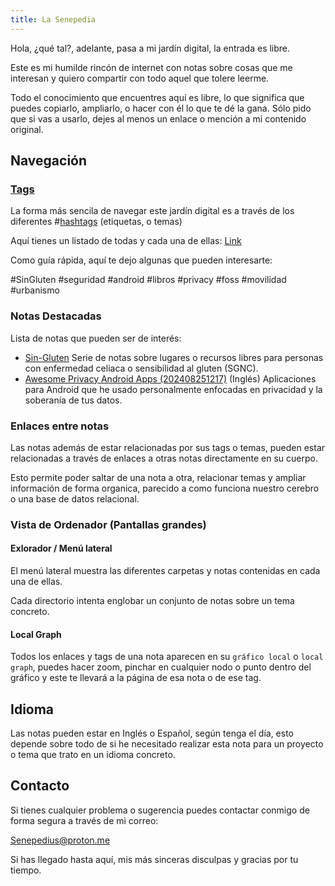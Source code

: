 ```yaml
---
title: La Senepedia
---
```

Hola, ¿qué tal?, adelante, pasa a mi jardín digital, la entrada es libre.

Este es mi humilde rincón de internet con notas sobre cosas que me interesan y quiero compartir con todo aquel que tolere leerme.

Todo el conocimiento que encuentres aquí es libre, lo que significa que puedes copiarlo, ampliarlo, o hacer con él lo que te dé la gana. Sólo pido que si vas a usarlo, dejes al menos un enlace o mención a mi contenido original.

## Navegación
### [Tags](./tags/)
La forma más sencila de navegar este jardín digital es a través de los diferentes #[hashtags](./tags/) (etiquetas, o temas)

Aquí tienes un listado de todas y cada una de ellas:
[Link](./tags/)

Como guía rápida, aquí te dejo algunas que pueden interesarte:

#SinGluten #seguridad #android #libros #privacy #foss #movilidad #urbanismo

### Notas Destacadas
Lista de notas que pueden ser de interés:

- [Sin-Gluten](Food/Sin-Gluten.md) Serie de notas sobre lugares o recursos libres para personas con enfermedad celiaca o sensibilidad al gluten (SGNC).
- [Awesome Privacy Android Apps (202408251217)](Software/Android/Awesome%20Privacy%20Android%20Apps%20(202408251217).md) (Inglés) Aplicaciones para Android que he usado personalmente enfocadas en privacidad y la soberanía de tus datos.

### Enlaces entre notas
Las notas además de estar relacionadas por sus tags o temas, pueden estar relacionadas a través de enlaces a otras notas directamente en su cuerpo.

Esto permite poder saltar de una nota a otra, relacionar temas y ampliar información de forma organica, parecido a como funciona nuestro cerebro o una base de datos relacional.

### Vista de Ordenador (Pantallas grandes)
#### Exlorador / Menú lateral
El menú lateral muestra las diferentes carpetas y notas contenidas en cada una de ellas.

Cada directorio intenta englobar un conjunto de notas sobre un tema concreto.

#### Local Graph
Todos los enlaces y tags de una nota aparecen en su `gráfico local` o `local graph`, puedes hacer zoom, pinchar en cualquier nodo o punto dentro del gráfico y este te llevará a la página de esa nota o de ese tag.

## Idioma
Las notas pueden estar en Inglés o Español, según tenga el día, esto depende sobre todo de si he necesitado realizar esta nota para un proyecto o tema que trato en un idioma concreto.

## Contacto
Si tienes cualquier problema o sugerencia puedes contactar conmigo de forma segura a través de mi correo:

Senepedius@proton.me


Si has llegado hasta aquí, mis más sinceras disculpas y gracias por tu tiempo.
